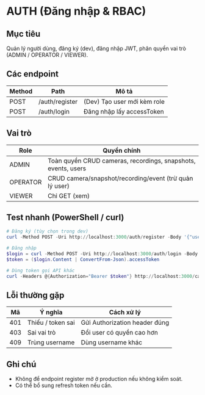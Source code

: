 # AUTH (Đăng nhập & RBAC)

## Mục tiêu
Quản lý người dùng, đăng ký (dev), đăng nhập JWT, phân quyền vai trò (ADMIN / OPERATOR / VIEWER).

## Các endpoint
| Method | Path | Mô tả |
|--------|------|------|
| POST | /auth/register | (Dev) Tạo user mới kèm role |
| POST | /auth/login | Đăng nhập lấy accessToken |

## Vai trò
| Role | Quyền chính |
|------|-------------|
| ADMIN | Toàn quyền CRUD cameras, recordings, snapshots, events, users |
| OPERATOR | CRUD camera/snapshot/recording/event (trừ quản lý user)|
| VIEWER | Chỉ GET (xem) |

## Test nhanh (PowerShell / curl)
```powershell
# Đăng ký (tùy chọn trong dev)
curl -Method POST -Uri http://localhost:3000/auth/register -Body '{"username":"operator1","password":"op123","role":"OPERATOR"}' -ContentType 'application/json'

# Đăng nhập
$login = curl -Method POST -Uri http://localhost:3000/auth/login -Body '{"username":"admin","password":"admin123"}' -ContentType 'application/json'
$token = ($login.Content | ConvertFrom-Json).accessToken

# Dùng token gọi API khác
curl -Headers @{Authorization="Bearer $token"} http://localhost:3000/cameras
```

## Lỗi thường gặp
| Mã | Ý nghĩa | Cách xử lý |
|----|---------|-----------|
| 401 | Thiếu / token sai | Gửi Authorization header đúng |
| 403 | Sai vai trò | Đổi user có quyền cao hơn |
| 409 | Trùng username | Dùng username khác |

## Ghi chú
- Không để endpoint register mở ở production nếu không kiểm soát.
- Có thể bổ sung refresh token nếu cần.
